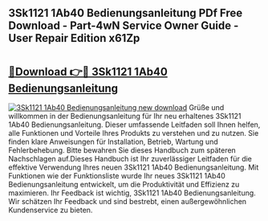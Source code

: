 ## 3Sk1121 1Ab40 Bedienungsanleitung PDf Free Download - Part-4wN Service Owner Guide - User Repair Edition x61Zp

# <h2><a href="http://df67km.blite.top/?on=3Sk1121+1Ab40+Bedienungsanleitung">🔗Download 👉🔴 3Sk1121 1Ab40 Bedienungsanleitung</a></h2>

[![3Sk1121 1Ab40 Bedienungsanleitung new download](https://i.imgur.com/lujVjoI.png)](http://df67km.blite.top/?on=3Sk1121+1Ab40+Bedienungsanleitung)
Grüße und willkommen in der Bedienungsanleitung für Ihr neu erhaltenes 3Sk1121 1Ab40 Bedienungsanleitung. Dieser umfassende Leitfaden soll Ihnen helfen, alle Funktionen und Vorteile Ihres Produkts zu verstehen und zu nutzen. Sie finden klare Anweisungen für Installation, Betrieb, Wartung und Fehlerbehebung. Bitte bewahren Sie dieses Handbuch zum späteren Nachschlagen auf.Dieses Handbuch ist Ihr zuverlässiger Leitfaden für die effektive Verwendung Ihres neuen 3Sk1121 1Ab40 Bedienungsanleitung. Mit Funktionen wie der Funktionsliste wurde Ihr neues 3Sk1121 1Ab40 Bedienungsanleitung entwickelt, um die Produktivität und Effizienz zu maximieren. Ihr Feedback ist wichtig, 3Sk1121 1Ab40 Bedienungsanleitung. Wir schätzen Ihr Feedback und sind bestrebt, einen außergewöhnlichen Kundenservice zu bieten.
